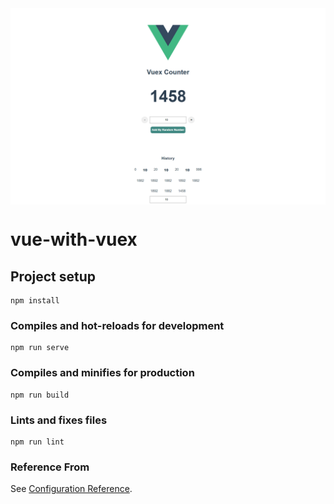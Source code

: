<img src="./src/assets/screencapture.png" style="display: block; margin-left: auto; margin-right: auto;"/>

# vue-with-vuex

## Project setup
```
npm install
```

### Compiles and hot-reloads for development
```
npm run serve
```

### Compiles and minifies for production
```
npm run build
```

### Lints and fixes files
```
npm run lint
```

### Reference From
See [Configuration Reference](https://www.youtube.com/watch?v=y7DQhNs9Azw&ab_channel=LaithHarb).
